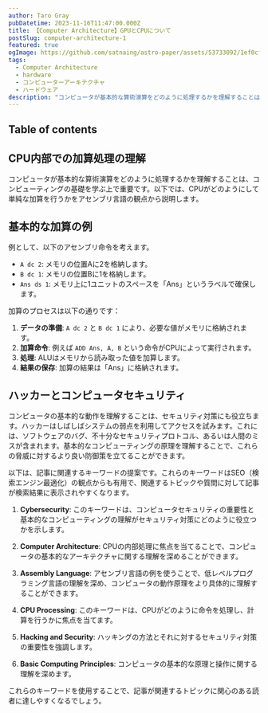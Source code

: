 ```yaml
---
author: Taro Gray
pubDatetime: 2023-11-16T11:47:00.000Z
title: 【Computer Architecture】GPUとCPUについて
postSlug: computer-architecture-1
featured: true
ogImage: https://github.com/satnaing/astro-paper/assets/53733092/1ef0cf03-8137-4d67-ac81-84a032119e3a
tags:
  - Computer Architecture
  - hardware
  - コンピューターアーキテクチャ
  - ハードウェア
description: "コンピュータが基本的な算術演算をどのように処理するかを理解することは、コンピューティングの基礎を学ぶ上で重要です。以下では、CPUがどのようにして単純な加算を行うかをアセンブリ言語の観点から説明します。"
---
```


## Table of contents

## CPU内部での加算処理の理解

コンピュータが基本的な算術演算をどのように処理するかを理解することは、コンピューティングの基礎を学ぶ上で重要です。以下では、CPUがどのようにして単純な加算を行うかをアセンブリ言語の観点から説明します。

## 基本的な加算の例

例として、以下のアセンブリ命令を考えます。

- `A dc 2`: メモリの位置Aに2を格納します。
- `B dc 1`: メモリの位置Bに1を格納します。
- `Ans ds 1`: メモリ上に1ユニットのスペースを「Ans」というラベルで確保します。

加算のプロセスは以下の通りです：

1. **データの準備**: `A dc 2` と `B dc 1` により、必要な値がメモリに格納されます。
2. **加算命令**: 例えば `ADD Ans, A, B` という命令がCPUによって実行されます。
3. **処理**: ALUはメモリから読み取った値を加算します。
4. **結果の保存**: 加算の結果は「Ans」に格納されます。

## ハッカーとコンピュータセキュリティ

コンピュータの基本的な動作を理解することは、セキュリティ対策にも役立ちます。ハッカーはしばしばシステムの弱点を利用してアクセスを試みます。これには、ソフトウェアのバグ、不十分なセキュリティプロトコル、あるいは人間のミスが含まれます。基本的なコンピューティングの原理を理解することで、これらの脅威に対するより良い防御策を立てることができます。

以下は、記事に関連するキーワードの提案です。これらのキーワードはSEO（検索エンジン最適化）の観点からも有用で、関連するトピックや質問に対して記事が検索結果に表示されやすくなります。

1. **Cybersecurity**: このキーワードは、コンピュータセキュリティの重要性と基本的なコンピューティングの理解がセキュリティ対策にどのように役立つかを示します。

2. **Computer Architecture**: CPUの内部処理に焦点を当てることで、コンピュータの基本的なアーキテクチャに関する理解を深めることができます。

3. **Assembly Language**: アセンブリ言語の例を使うことで、低レベルプログラミング言語の理解を深め、コンピュータの動作原理をより具体的に理解することができます。

4. **CPU Processing**: このキーワードは、CPUがどのように命令を処理し、計算を行うかに焦点を当てます。

5. **Hacking and Security**: ハッキングの方法とそれに対するセキュリティ対策の重要性を強調します。

6. **Basic Computing Principles**: コンピュータの基本的な原理と操作に関する理解を深めます。

これらのキーワードを使用することで、記事が関連するトピックに関心のある読者に達しやすくなるでしょう。
